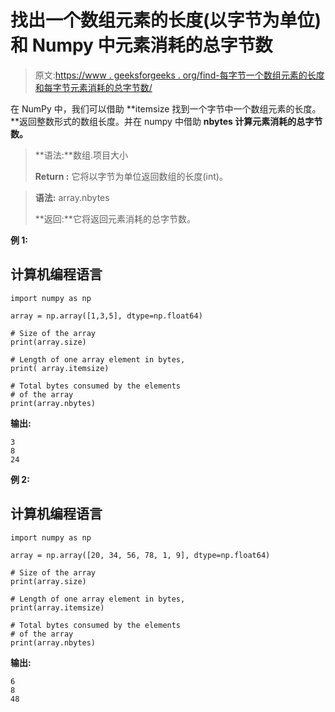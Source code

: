 # 找出一个数组元素的长度(以字节为单位)和 Numpy 中元素消耗的总字节数

> 原文:[https://www . geeksforgeeks . org/find-每字节一个数组元素的长度和每字节元素消耗的总字节数/](https://www.geeksforgeeks.org/find-length-of-one-array-element-in-bytes-and-total-bytes-consumed-by-the-elements-in-numpy/)

在 NumPy 中，我们可以借助 **itemsize 找到一个字节中一个数组元素的长度。**返回整数形式的数组长度。并在 numpy 中借助 **nbytes 计算元素消耗的总字节数。**

> **语法:**数组.项目大小
> 
> **Return :** 它将以字节为单位返回数组的长度(int)。

> **语法:** array.nbytes
> 
> **返回:**它将返回元素消耗的总字节数。

**例 1:**

## 计算机编程语言

```
import numpy as np

array = np.array([1,3,5], dtype=np.float64)

# Size of the array
print(array.size)

# Length of one array element in bytes,
print( array.itemsize)

# Total bytes consumed by the elements
# of the array
print(array.nbytes)
```

**输出:**

```
3
8
24
```

**例 2:**

## 计算机编程语言

```
import numpy as np

array = np.array([20, 34, 56, 78, 1, 9], dtype=np.float64)

# Size of the array
print(array.size)

# Length of one array element in bytes,
print(array.itemsize)

# Total bytes consumed by the elements
# of the array
print(array.nbytes)
```

**输出:**

```
6
8
48
```